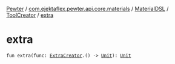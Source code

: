 [Pewter](../../../index.md) / [com.ejektaflex.pewter.api.core.materials](../../index.md) / [MaterialDSL](../index.md) / [ToolCreator](index.md) / [extra](./extra.md)

# extra

`fun extra(func: `[`ExtraCreator`](-extra-creator/index.md)`.() -> `[`Unit`](https://kotlinlang.org/api/latest/jvm/stdlib/kotlin/-unit/index.html)`): `[`Unit`](https://kotlinlang.org/api/latest/jvm/stdlib/kotlin/-unit/index.html)